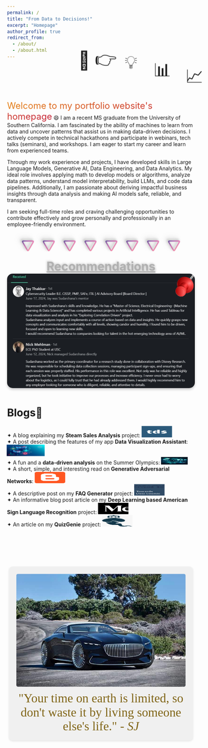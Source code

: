 ```yaml
---
permalink: /
title: "From Data to Decisions!"
excerpt: "Homepage"
author_profile: true
redirect_from: 
  - /about/
  - /about.html
---
```


<div>
    <span class="emoji">🔢</span>
    <span class="emoji">👉</span>
    <span class="emoji">💡</span>
    <span class="emoji">📊</span>
    <span class="emoji">📈</span>
</div>
<style>
@keyframes bounce-move {
    0%, 100% {
        transform: translate(0, 0);
    }
    20% {
        transform: translate(100px, 0);
    }
    40% {
        transform: translate(200px, -50px);
    }
    60% {
        transform: translate(300px, 0);
    }
    80% {
        transform: translate(400px, -50px);
    }
}
.emoji {
    display: inline-block;
    animation: bounce-move 4s infinite ease-in-out; 
    font-size: 48px;  /* Adjust the size as needed */
}
.emoji:nth-child(1) { animation-delay: 1.0s; }
.emoji:nth-child(2) { animation-delay: 0.8s; }
.emoji:nth-child(3) { animation-delay: 0.6s; }
.emoji:nth-child(4) { animation-delay: 0.4s; }
.emoji:nth-child(5) { animation-delay: 0.2s; } 
}
</style>

<span class="usc">Welcome to my portfolio website's homepage</span> 😄 I am a recent MS graduate from the University of Southern California. I am fascinated by the ability of machines to learn from data and uncover patterns that assist us in making data-driven decisions. I actively compete in technical hackathons and participate in webinars, tech talks (seminars), and workshops. I am eager to start my career and learn from experienced teams. 
<style>
  @keyframes usc-colors {
    0% {
      background-position: 0% 50%; /* Start gradient at the beginning */
    }
    50% {
      background-position: 100% 50%; /* Move gradient to the right */
    }
    100% {
      background-position: 0% 50%; /* Move gradient back to the start */
    }
  }
  .usc {
    font-size: 24px;
    background: linear-gradient(to right, #ffd700, #C41E3A); /* Cardinal Gold */
    background-size: 200% 200%; /* Ensure the background is large enough to animate */
    background-clip: text;
    -webkit-background-clip: text;
    -webkit-text-fill-color: transparent;
    animation: usc-colors 4s infinite ease-in-out; /* Set animation properties */
    display: inline; /* Ensure inline display to avoid unwanted space */
  }
</style>

Through my work experience and projects, I have developed skills in Large Language Models, Generative AI, Data Engineering, and Data Analytics. My ideal role involves applying math to develop models or algorithms, analyze data patterns, understand model interpretability, build LLMs, and code data pipelines. Additionally, I am passionate about deriving impactful business insights through data analysis and making AI models safe, reliable, and transparent.    

I am seeking full-time roles and craving challenging opportunities to contribute effectively and grow personally and professionally in an employee-friendly environment.

<div class="right-align">
  <div class="badge-base LI-profile-badge" 
       data-locale="en_US" 
       data-size="small" 
       data-theme="light" 
       data-type="VERTICAL" 
       data-vanity="sudarshana-rao" 
       data-version="v1">
    <a class="badge-base__link LI-simple-link" 
       href="https://www.linkedin.com/in/sudarshana-rao?trk=profile-badge"></a>
  </div>
</div>

<style>
  .right-align {
    position: absolute;
    top: 100px;
    right: 5px;
  }
  @media screen and (max-width: 600px) {
    .right-align {
      position: static;
      margin-top: 20px;
      text-align: center;
    }
  }
    body {
    padding-right: 100px; /* Adds space to prevent overlap */
  }
  @media screen and (max-width: 600px) {
    body {
      padding-right: 0; /* Removes padding on smaller screens */
    }
  }
</style>

<script type="text/javascript" src="https://platform.linkedin.com/badges/js/profile.js" async defer></script>

<div class="separator">
  <div class="shape-separator">
    <div class="shape">🛆</div>
    <div class="shape">🛆</div>
    <div class="shape">🛆</div>
    <div class="shape">🛆</div>
    <div class="shape">🛆</div>
    <div class="shape">🛆</div>
    <div class="shape">🛆</div>
    <div class="shape">🛆</div>
  </div>
</div>

<style>
.separator {
  display: flex;
  flex-direction: column;
  align-items: center;
/*   padding-bottom: 20px; */
}
.shape-separator {
  display: flex;
  justify-content: center;
  gap: 20px;
  position: relative;
  transform: rotate(180deg);
}
.shape {
  font-size: 36px;
  display: inline-block;
  position: relative;
  z-index: 1;
  /* Darker multi-color gradient for a richer look */
  background: linear-gradient(135deg, #ff7078 0%, #f8a1b0 25%, #f58ad4 50%, #8b70c1 75%, #f8a1b0 100%);
  color: transparent;
  /* Clipping the background to the text */
  -webkit-background-clip: text;
  background-clip: text;
  /* Enhanced 3D shadow with multiple layers */
  text-shadow: 3px 3px 6px rgba(0, 0, 0, 0.25),
               6px 6px 12px rgba(0, 0, 0, 0.15),
               9px 9px 18px rgba(0, 0, 0, 0.1);
}
@media (max-width: 600px) {
  .shape-separator {
    gap: 10px;
  }
}
</style>

<style>
  /* General container styling */
  .recommendation-section {
    position: relative;
    display: flex;
    flex-direction: column;
    align-items: center;
    /*gap: 10px;  Space between heading and image */
    max-width: 900px;
    margin: 10px auto; /* Centered with top margin */
    padding-bottom: 10px;
  }
  /* Heading styling */
  .recommendation-heading {
    font-size: 2rem;
    font-weight: bold;
    text-align: center;
    text-decoration: underline;
    color: #B0B0B0; /* Shiny silver color */
    text-shadow: 
      2px 2px 5px rgba(128, 128, 128, 0.4), /* Light grey shadow */
      -2px -2px 5px rgba(128, 128, 128, 0.3); /* Subtle mirrored grey */
    margin: 0;
  }
  /* Container for the image */
  .recommendation-container {
    position: relative;
    display: flex;
    justify-content: center;
    align-items: center;
    background-color: #f4f4f4;
    border-radius: 15px;
    overflow: hidden;
    box-shadow: 0 4px 6px rgba(0, 0, 0, 0.2);
    width: 100%; /* Full width */
  }
  /* Image styling */
  .recommendation-image {
    width: 100%;
    height: auto;
    display: block;
  }
  /* Responsive adjustments */
  @media (max-width: 768px) {
    .recommendation-heading {
      font-size: 1.5rem;
    }
  }
</style>

<!-- Recommendations Section -->
<div class="recommendation-section">
  <!-- Heading -->
  <div class="recommendation-heading">
    Recommendations
  </div>
  <!-- Image Container -->
  <div class="recommendation-container">
    <img src="/images/recco.jpg" alt="Recommendations" class="recommendation-image">
  </div>
</div>

# Blogs📝
<div class="flexcontainer">
  <div>
    <span>✦ A blog explaining my <strong>Steam Sales Analysis</strong> project:</span> <a href="https://medium.com/@sudarshanasrao/steam-sales-insight-data-driven-analysis-and-visualization-pipeline-803862e5f555" target="_blank" onclick="trackOutboundLink(this);">
      <img class="pulse" height="30px" src="/images/tds_logo.png" width="80px">
    </a>
  </div>
</div>

<div class="flexcontainer">
  <div>
    <span>✦ A post describing the features of my app <strong>Data Visualization Assistant</strong>:</span> <a href="https://medium.com/@sudarshanasrao/introducing-the-file-conversational-assistant-revolutionizing-document-interaction-with-ai-bf878e5c9ed5" target="_blank" onclick="trackOutboundLink(this);">
      <img class="pulse" height="30px" src="/images/webapp.jpeg" width="100px">
    </a>
  </div>
</div>

<div class="flexcontainer">
  <div>
    <span>✦ A fun and a <strong>data-driven analysis</strong> on the Summer Olympics:</span> <a href="https://medium.com/@sudarshanasrao/olympics-tableau-3a79b7b49619" target="_blank" onclick="trackOutboundLink(this);">
      <img class="pulse" height="20px" src="/images/indy.jpg" width="70px">
    </a>
  </div>
</div>

<div class="flexcontainer">
  <div>
    <span>✦ A short, simple, and interesting read on <strong>Generative Adversarial Networks</strong>:</span> <a href="https://sudarshanagan.blogspot.com/2021/07/everyone-i-am-currently-engineering.html" target="_blank" onclick="trackOutboundLink(this);">
      <img class="pulse" height="30px" src="/images/1200px-Blogger_icon_2017.svg.png" width="80px">
    </a>
  </div>
</div>

<div class="flexcontainer">
  <div>
    <span>✦ A descriptive post on my <strong>FAQ Generator</strong> project:</span> <a href="https://medium.com/@sudarshanasrao/faq-generation-using-large-language-models-88746c9381a6" target="_blank" onclick="trackOutboundLink(this);">
      <img class="pulse" height="30px" src="/images/image.jpeg" width="80px">
    </a>
  </div>
</div>

<div class="flexcontainer">
  <div>
    <span>✦ An informative blog post article on my <strong>Deep Learning based American Sign Language Recognition</strong> project:</span> <a href="https://medium.com/@sudarshanasrao/bridging-communication-gaps-using-deep-learning-for-american-sign-language-recognition-34bbd089f465" target="_blank" onclick="trackOutboundLink(this);">
      <img class="pulse" height="30px" src="/images/medlogo.png" width="80px">
    </a>
  </div>
</div>

<div class="flexcontainer">
  <div>
    <span>✦ An article on my <strong>QuizGenie</strong> project:</span> <a href="https://medium.com/@sudarshanasrao/quizgenie-e3f375287f7e" target="_blank" onclick="trackOutboundLink(this);">
      <img class="pulse" height="30px" src="/images/quizg.jpeg" width="80px">
    </a>
  </div>
</div>

<style>
  @keyframes pulse {
  0% {
    transform: scale(1);
  }
  50% {
    transform: scale(1.05);
  }
  100% {
    transform: scale(1);
  }
}
.pulse {
  animation: pulse 2s infinite ease-in-out;
}
</style>

<style>
    /* Container and initial styles */
    .container {
        display: flex;
        flex-direction: column;
        align-items: center;
        margin-top: 100px;
        overflow: hidden;
    }
    /* Image initial state */
    .animated-image {
        opacity: 0;
        transform: translateX(-100%);
        transition: transform 1s ease, opacity 1s ease;
    } 
    /* Text initial state */
    .animated-text {
        opacity: 0;
        transform: translateX(100%);
        font-family: 'Brush Script MT', cursive;
        font-size: 30px;
        color: #806517;
        margin-top: 0;
        transition: transform 1s ease, opacity 1s ease;
    }
    /* Image and text center-aligned state */
    .in-view .animated-image,
    .in-view .animated-text {
        opacity: 1;
        transform: translateX(0);
    }
    /* Inspiration Section */
    .inspiration-section {
        display: flex;
        flex-direction: column;
        align-items: center;
        margin-top: 100px;
    }
    .inspiration-box {
        text-align: center;
        padding: 20px;
        transition: transform 0.6s ease-in-out, box-shadow 0.6s ease-in-out;
        border-radius: 10px;
        background-color: #f0f0f0;
        transform: scale(0.98);
        box-shadow: 0 2px 5px rgba(0, 0, 0, 0.1);
    }
    .inspiration-box:hover,
    .inspiration-box.active {
        transform: scale(1.02);
        box-shadow: 0 6px 20px rgba(0, 0, 0, 0.15);
    }
    .inspiration-box img {
        width: 100%; /* Adjust image width to fit the box */
        border-radius: 5px;
        transition: transform 0.6s ease-in-out;
    }
    .inspiration-box span {
        display: block;
        font-family: 'Brush Script MT', cursive;
        font-size: 34px;
        color: #806517; /* Original text color */
        margin-top: 10px;
        transition: transform 0.6s ease-in-out;
    }
    .inspiration-box:hover img,
    .inspiration-box:hover span,
    .inspiration-box.active img,
    .inspiration-box.active span {
        transform: translateY(-3px);
    }
</style>

<div class="inspiration-section">
    <div class="inspiration-box" onclick="toggleAnimation(this)">
        <img src="/images/Carcool.jpg" alt="Cool Car" style="cursor: crosshair;">
        <span>"Your time on earth is limited, so don't waste it by living someone else's life." <i>- SJ</i></span>
    </div>
</div>

<script>
    function toggleAnimation(element) {
        element.classList.toggle("active"); // Toggles active state on click
    }
</script>
